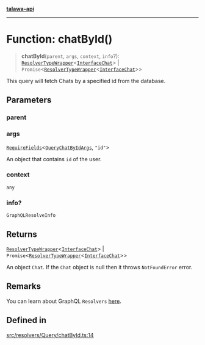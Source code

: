 [**talawa-api**](../../../../README.md)

***

# Function: chatById()

> **chatById**(`parent`, `args`, `context`, `info`?): [`ResolverTypeWrapper`](../../../../types/generatedGraphQLTypes/type-aliases/ResolverTypeWrapper.md)\<[`InterfaceChat`](../../../../models/Chat/interfaces/InterfaceChat.md)\> \| `Promise`\<[`ResolverTypeWrapper`](../../../../types/generatedGraphQLTypes/type-aliases/ResolverTypeWrapper.md)\<[`InterfaceChat`](../../../../models/Chat/interfaces/InterfaceChat.md)\>\>

This query will fetch Chats by a specified id from the database.

## Parameters

### parent

### args

[`RequireFields`](../../../../types/generatedGraphQLTypes/type-aliases/RequireFields.md)\<[`QueryChatByIdArgs`](../../../../types/generatedGraphQLTypes/type-aliases/QueryChatByIdArgs.md), `"id"`\>

An object that contains `id` of the user.

### context

`any`

### info?

`GraphQLResolveInfo`

## Returns

[`ResolverTypeWrapper`](../../../../types/generatedGraphQLTypes/type-aliases/ResolverTypeWrapper.md)\<[`InterfaceChat`](../../../../models/Chat/interfaces/InterfaceChat.md)\> \| `Promise`\<[`ResolverTypeWrapper`](../../../../types/generatedGraphQLTypes/type-aliases/ResolverTypeWrapper.md)\<[`InterfaceChat`](../../../../models/Chat/interfaces/InterfaceChat.md)\>\>

An object `Chat`.
If the `Chat` object is null then it throws `NotFoundError` error.

## Remarks

You can learn about GraphQL `Resolvers`
[here](https://www.apollographql.com/docs/apollo-server/data/resolvers/).

## Defined in

[src/resolvers/Query/chatById.ts:14](https://github.com/Suyash878/talawa-api/blob/095e6964ce2a06c1c30d1acf81b6162203f1db91/src/resolvers/Query/chatById.ts#L14)
